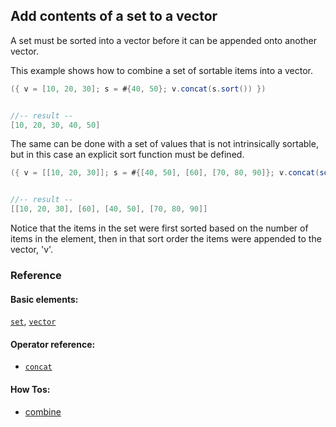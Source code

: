 <!---
  This markdown file was generated. Do not edit.
  -->

## Add contents of a set to a vector

A set must be sorted into a vector before it can be appended onto another vector.

This example shows how to combine a set of sortable items into a vector.

```java
({ v = [10, 20, 30]; s = #{40, 50}; v.concat(s.sort()) })


//-- result --
[10, 20, 30, 40, 50]
```

The same can be done with a set of values that is not intrinsically sortable, but in this case an explicit sort function must be defined.

```java
({ v = [[10, 20, 30]]; s = #{[40, 50], [60], [70, 80, 90]}; v.concat(sortBy(e in s)e.count()) })


//-- result --
[[10, 20, 30], [60], [40, 50], [70, 80, 90]]
```

Notice that the items in the set were first sorted based on the number of items in the element, then in that sort order the items were appended to the vector, 'v'.

### Reference

#### Basic elements:

[`set`](../halite_basic-syntax-reference-j.md#set), [`vector`](../halite_basic-syntax-reference-j.md#vector)

#### Operator reference:

* [`concat`](halite_full-reference-j.md#concat)


#### How Tos:

* [combine](../how-to/halite_combine-j.md)


